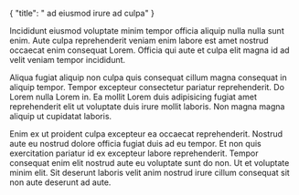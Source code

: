 {
  "title": " ad eiusmod irure ad culpa"
}

Incididunt eiusmod voluptate minim tempor officia aliquip nulla nulla sunt enim. Aute culpa reprehenderit veniam enim labore est amet nostrud occaecat enim consequat Lorem. Officia qui aute et culpa elit magna id ad velit veniam tempor incididunt.

Aliqua fugiat aliquip non culpa quis consequat cillum magna consequat in aliquip tempor. Tempor excepteur consectetur pariatur reprehenderit. Do Lorem nulla Lorem in. Ea mollit Lorem duis adipisicing fugiat amet reprehenderit elit ut voluptate duis irure mollit laboris. Non magna magna aliquip ut cupidatat laboris.

Enim ex ut proident culpa excepteur ea occaecat reprehenderit. Nostrud aute eu nostrud dolore officia fugiat duis ad eu tempor. Et non quis exercitation pariatur id ex excepteur labore reprehenderit. Tempor consequat enim elit nostrud aute eu voluptate sunt do non. Ut et voluptate minim elit. Sit deserunt laboris velit anim nostrud irure cillum consequat sit non aute deserunt ad aute.